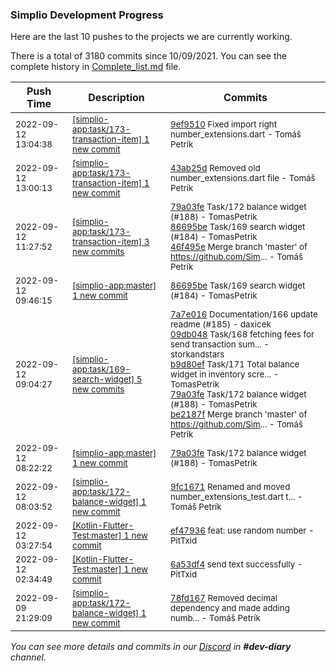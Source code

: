 
### Simplio Development Progress

Here are the last 10 pushes to the projects we are currently working.

There is a total of 3180 commits since 10/09/2021. You can see the complete history in
 [Complete_list.md](Complete_list.md) file.

| Push Time | Description | Commits |
| --- | --- | --- |
| <sub>2022-09-12 13:04:38</sub> | <sub>[[simplio-app:task/173\-transaction\-item] 1 new commit](https://github.com/SimplioOfficial/simplio-app/commit/9ef951028da78533e27970bacf7706b7c126849b)</sub> | <sub>[9ef9510](https://github.com/SimplioOfficial/simplio-app/commit/9ef951028da78533e27970bacf7706b7c126849b) Fixed import right number_extensions.dart - Tomáš Petrík</sub> |
| <sub>2022-09-12 13:00:13</sub> | <sub>[[simplio-app:task/173\-transaction\-item] 1 new commit](https://github.com/SimplioOfficial/simplio-app/commit/43ab25df7ace929a54852de74ae9e753695cc207)</sub> | <sub>[43ab25d](https://github.com/SimplioOfficial/simplio-app/commit/43ab25df7ace929a54852de74ae9e753695cc207) Removed old number_extensions.dart file - Tomáš Petrík</sub> |
| <sub>2022-09-12 11:27:52</sub> | <sub>[[simplio-app:task/173\-transaction\-item] 3 new commits](https://github.com/SimplioOfficial/simplio-app/compare/245f728800fe...46f495e70841)</sub> | <sub>[79a03fe](https://github.com/SimplioOfficial/simplio-app/commit/79a03fe59577a316a5ba81fe5f18c2ad9d20ca0c) Task/172 balance widget (#188) - TomasPetrik<br>[86695be](https://github.com/SimplioOfficial/simplio-app/commit/86695bedc53827d77ed0f1728b45a6b3ee89b9c8) Task/169 search widget (#184) - TomasPetrik<br>[46f495e](https://github.com/SimplioOfficial/simplio-app/commit/46f495e70841cc21e23963e2fc66595e6134a643) Merge branch 'master' of https://github.com/Sim... - Tomáš Petrík</sub> |
| <sub>2022-09-12 09:46:15</sub> | <sub>[[simplio-app:master] 1 new commit](https://github.com/SimplioOfficial/simplio-app/commit/86695bedc53827d77ed0f1728b45a6b3ee89b9c8)</sub> | <sub>[86695be](https://github.com/SimplioOfficial/simplio-app/commit/86695bedc53827d77ed0f1728b45a6b3ee89b9c8) Task/169 search widget (#184) - TomasPetrik</sub> |
| <sub>2022-09-12 09:04:27</sub> | <sub>[[simplio-app:task/169\-search\-widget] 5 new commits](https://github.com/SimplioOfficial/simplio-app/compare/45bdf8d9a66f...be2187f8e643)</sub> | <sub>[7a7e016](https://github.com/SimplioOfficial/simplio-app/commit/7a7e016de6253600db710ac21b7b823097848477) Documentation/166 update readme (#185) - daxicek<br>[09db048](https://github.com/SimplioOfficial/simplio-app/commit/09db0488962a93a16eb339ea7a1f7936a116eb81) Task/168 fetching fees for send transaction sum... - storkandstars<br>[b9d80ef](https://github.com/SimplioOfficial/simplio-app/commit/b9d80efdaf3115b4970cde8ca0b99de2e52c3b5a) Task/171 Total balance widget in inventory scre... - TomasPetrik<br>[79a03fe](https://github.com/SimplioOfficial/simplio-app/commit/79a03fe59577a316a5ba81fe5f18c2ad9d20ca0c) Task/172 balance widget (#188) - TomasPetrik<br>[be2187f](https://github.com/SimplioOfficial/simplio-app/commit/be2187f8e643d1063f003dd900d672c36c23b9c2) Merge branch 'master' of https://github.com/Sim... - Tomáš Petrík</sub> |
| <sub>2022-09-12 08:22:22</sub> | <sub>[[simplio-app:master] 1 new commit](https://github.com/SimplioOfficial/simplio-app/commit/79a03fe59577a316a5ba81fe5f18c2ad9d20ca0c)</sub> | <sub>[79a03fe](https://github.com/SimplioOfficial/simplio-app/commit/79a03fe59577a316a5ba81fe5f18c2ad9d20ca0c) Task/172 balance widget (#188) - TomasPetrik</sub> |
| <sub>2022-09-12 08:03:52</sub> | <sub>[[simplio-app:task/172\-balance\-widget] 1 new commit](https://github.com/SimplioOfficial/simplio-app/commit/9fc1671043d48e38e9a15721b854aea977d3df80)</sub> | <sub>[9fc1671](https://github.com/SimplioOfficial/simplio-app/commit/9fc1671043d48e38e9a15721b854aea977d3df80) Renamed and moved number_extensions_test.dart t... - Tomáš Petrík</sub> |
| <sub>2022-09-12 03:27:54</sub> | <sub>[[Kotlin-Flutter-Test:master] 1 new commit](https://github.com/SimplioOfficial/Kotlin-Flutter-Test/commit/ef47936f620c66606b7f7ccf04a42e076c4a8d7a)</sub> | <sub>[ef47936](https://github.com/SimplioOfficial/Kotlin-Flutter-Test/commit/ef47936f620c66606b7f7ccf04a42e076c4a8d7a) feat: use random number - PitTxid</sub> |
| <sub>2022-09-12 02:34:49</sub> | <sub>[[Kotlin-Flutter-Test:master] 1 new commit](https://github.com/SimplioOfficial/Kotlin-Flutter-Test/commit/6a53df44724c849a75dfd50259b45c47ccf478e0)</sub> | <sub>[6a53df4](https://github.com/SimplioOfficial/Kotlin-Flutter-Test/commit/6a53df44724c849a75dfd50259b45c47ccf478e0) send text successfully - PitTxid</sub> |
| <sub>2022-09-09 21:29:09</sub> | <sub>[[simplio-app:task/172\-balance\-widget] 1 new commit](https://github.com/SimplioOfficial/simplio-app/commit/78fd1679689b7b961a96fbcf1328d349133ec329)</sub> | <sub>[78fd167](https://github.com/SimplioOfficial/simplio-app/commit/78fd1679689b7b961a96fbcf1328d349133ec329) Removed decimal dependency and made adding numb... - Tomáš Petrík</sub> |

_You can see more details and commits in our [Discord](https://discord.gg/aKhjuwZmdP) in **#dev-diary** channel._
